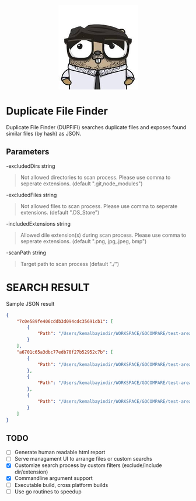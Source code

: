 <div style="text-align:center">

![alt text](https://github.com/kemalbayindir/dupfifi/blob/main/profile.jpeg?raw=true)

</div>

# **Dup**licate **Fi**le **Fi**nder
Duplicate File Finder (DUPFIFI) searches duplicate files and exposes found similar files (by hash) as JSON.



## Parameters

-excludedDirs string
>    Not allowed directories to scan process. Please use comma to seperate extensions. (default ".git,node_modules")

-excludedFiles string
>    Not allowed files to scan process. Please use comma to seperate extensions. (default ".DS_Store")

-includedExtensions string
>    Allowed dile extension(s) during scan process. Please use comma to seperate extensions. (default ".png,.jpg,.jpeg,.bmp")

-scanPath string
>    Target path to scan process (default "./")

# SEARCH RESULT
Sample JSON result
```json
{
    "7c0e589fe406cddb3d094cdc35691cb1": [
        {
            "Path": "/Users/kemalbayindir/WORKSPACE/GOCOMPARE/test-area/f1/f1.1/profile.png"
        }
    ],
    "a6701c65a3dbc77edb70f27b52952c7b": [
        {
            "Path": "/Users/kemalbayindir/WORKSPACE/GOCOMPARE/test-area/f2/f2.2/heap.png"
        },
        {
            "Path": "/Users/kemalbayindir/WORKSPACE/GOCOMPARE/test-area/f2/f2.3/heap.png"
        },
        {
            "Path": "/Users/kemalbayindir/WORKSPACE/GOCOMPARE/test-area/f3/f3.2/heap copy.png"
        }
    ]
}
```

## TODO
- [ ] Generate human readable html report
- [ ] Serve managament UI to arrange files or custom searchs
- [x] Customize search process by custom filters (exclude/include dir/extension)
- [x] Commandline argument support
- [ ] Executable build, cross platform builds
- [ ] Use go routines to speedup
